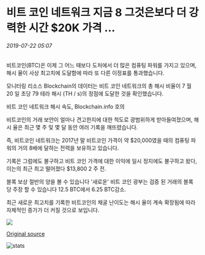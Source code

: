 # 비트 코인 네트워크 지금 8 그것은보다 더 강력한 시간 $20K 가격 ...

###### 2019-07-22 05:07

비트코인(BTC)은 이제 그 어느 때보다 도처에서 더 많은 컴퓨팅 파워를 가지고 있으며, 해시 율이 사상 최고치에 도달함에 따라 또 다른 이정표를 통과했습니다.

모니터링 리소스 Blockchain의 데이터는 비트 코인 네트워크의 총 해시 비율이 7 월 20 일 초당 79 테라 해시 (TH / s)의 정점에 도달한 것을 확인했습니다.

비트 코인 네트워크 해시 속도, Blockchain.info 호의

비트코인의 거래 보안이 얼마나 견고한지에 대한 척도로 광범위하게 받아들여졌으며, 해시 율은 최근 몇 주 및 몇 달 동안 여러 기록을 깨뜨렸습니다.

즉, 비트코인 네트워크는 2017년 말 비트코인 가격이 약 $20,000였을 때의 컴퓨팅 파워의 거의 8배에 달하는 전력을 보유하고 있습니다.

기록은 그럼에도 불구하고 비트 코인 가격에 대한 이익에 일시 정지에도 불구하고 왔다, 이는의 최근 최고 떨어졌다 $13,800 2 주 전.

블록 보상 절반의 양을 볼 수 있습니다 '새로운' 비트 코인 광부는 검증 된 거래의 블록 당 주장 할 수 있습니다 12.5 BTC에서 6.25 BTC감소.

최근 새로운 최고치를 기록한 비트코인의 채굴 난이도는 해시 율이 계속 확장됨에 따라 자체적인 증가가 더 커질 것으로 보입니다.

![](https://s3.cointelegraph.com/storage/uploads/view/b581e2556615cbb2f22fd2c85b714142.png)

[Original source](https://cointelegraph.com/news/bitcoin-network-now-8-times-more-powerful-than-it-was-at-20k-price)

![stats](https://c.statcounter.com/11760860/0/a89fa40b/1/ "stats")